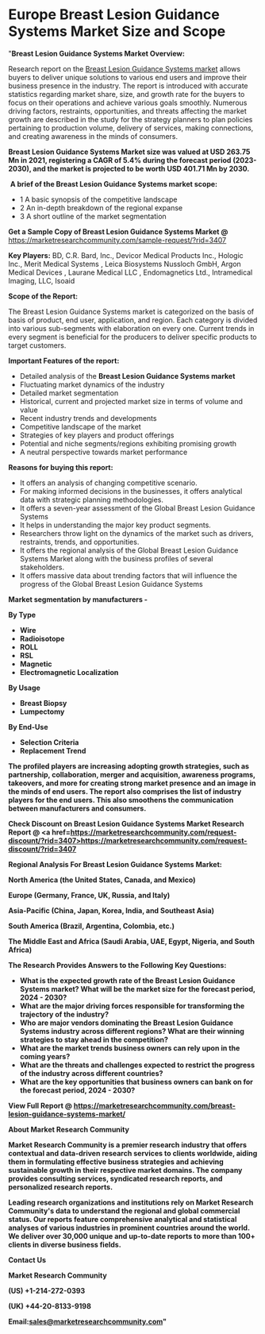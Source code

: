 # Europe Breast Lesion Guidance Systems Market Size and Scope 
"<strong>Breast Lesion Guidance Systems Market Overview:</strong>

Research report on the <a href=https://marketresearchcommunity.com/breast-lesion-guidance-systems-market/>Breast Lesion Guidance Systems market</a> allows buyers to deliver unique solutions to various end users and improve their business presence in the industry. The report is introduced with accurate statistics regarding market share, size, and growth rate for the buyers to focus on their operations and achieve various goals smoothly. Numerous driving factors, restraints, opportunities, and threats affecting the market growth are described in the study for the strategy planners to plan policies pertaining to production volume, delivery of services, making connections, and creating awareness in the minds of consumers.

<strong>Breast Lesion Guidance Systems Market size was valued at USD 263.75 Mn in 2021, registering a CAGR of 5.4% during the forecast period (2023-2030), and the market is projected to be worth USD 401.71 Mn by 2030.</strong>

 <Strong>A brief of the Breast Lesion Guidance Systems market scope:</Strong>
<ul>
 <li>1  A basic synopsis of the competitive landscape</li>
 <li>2  An in-depth breakdown of the regional expanse</li>
 <li>3  A short outline of the market segmentation</li>
</ul>
<strong>Get a Sample Copy of Breast Lesion Guidance Systems Market @ </b></strong><a href=https://marketresearchcommunity.com/sample-request/?rid=3407><u>https://marketresearchcommunity.com/sample-request/?rid=3407</u></a>

<strong>Key Players:</strong> 
BD, C.R. Bard, Inc., Devicor Medical Products Inc., Hologic Inc., Merit Medical Systems , Leica Biosystems Nussloch GmbH, Argon Medical Devices , Laurane Medical LLC , Endomagnetics Ltd., Intramedical Imaging, LLC, Isoaid

<strong>Scope of the Report:</strong>

The Breast Lesion Guidance Systems market is categorized on the basis of basis of product, end user, application, and region. Each category is divided into various sub-segments with elaboration on every one. Current trends in every segment is beneficial for the producers to deliver specific products to target customers.

<strong><b>Important Features of the report:</b></strong>
<ul>
  <li>Detailed analysis of the <strong><b>Breast Lesion Guidance Systems </b></strong><strong><b>market</b></strong></li>
  <li>Fluctuating market dynamics of the industry</li>
  <li>Detailed market segmentation</li>
  <li>Historical, current and projected market size in terms of volume and value</li>
  <li>Recent industry trends and developments</li>
  <li>Competitive landscape of the market</li>
  <li>Strategies of key players and product offerings</li>
  <li>Potential and niche segments/regions exhibiting promising growth</li>
  <li>A neutral perspective towards market performance</li>
</ul>
<strong><b>Reasons for buying this report:</b></strong>
<ul>
  <li>It offers an analysis of changing competitive scenario.</li>
  <li>For making informed decisions in the businesses, it offers analytical data with strategic planning methodologies.</li>
  <li>It offers a seven-year assessment of the Global Breast Lesion Guidance Systems</li>
  <li>It helps in understanding the major key product segments.</li>
  <li>Researchers throw light on the dynamics of the market such as drivers, restraints, trends, and opportunities.</li>
  <li>It offers the regional analysis of the Global Breast Lesion Guidance Systems Market along with the business profiles of several stakeholders.</li>
  <li>It offers massive data about trending factors that will influence the progress of the Global Breast Lesion Guidance Systems</li>
</ul>

<strong>Market segmentation by manufacturers -</strong>


<strong><strong>By Type</strong></h4>
<ul>
 	<li>Wire</li>
 	<li>Radioisotope</li>
 	<li>ROLL</li>
 	<li>RSL</li>
 	<li>Magnetic</li>
 	<li>Electromagnetic Localization</li>
</ul>
<strong><strong>By Usage</strong></h4>
<ul>
 	<li>Breast Biopsy</li>
 	<li>Lumpectomy</li>
</ul>
<strong><strong>By End-Use</strong></h4>
<ul>
 	<li>Selection Criteria</li>
 	<li>Replacement Trend</li>
</ul>

The profiled players are increasing adopting growth strategies, such as partnership, collaboration, merger and acquisition, awareness programs, takeovers, and more for creating strong market presence and an image in the minds of end users. The report also comprises the list of industry players for the end users. This also smoothens the communication between manufacturers and consumers.

<strong><b>Check Discount on Breast Lesion Guidance Systems Market Research Report @ </b></strong><a href=https://marketresearchcommunity.com/request-discount/?rid=3407><u>https://marketresearchcommunity.com/request-discount/?rid=3407</u></a>

<strong>Regional Analysis For Breast Lesion Guidance Systems Market:</strong>

<strong>North America</strong> (the United States, Canada, and Mexico)

<strong>Europe</strong> (Germany, France, UK, Russia, and Italy)

<strong>Asia-Pacific</strong> (China, Japan, Korea, India, and Southeast Asia)

<strong>South America</strong> (Brazil, Argentina, Colombia, etc.)

<strong>The Middle East and Africa</strong> (Saudi Arabia, UAE, Egypt, Nigeria, and South Africa)

<strong>The Research Provides Answers to the Following Key Questions:</strong>
<ul>
 	<li>What is the expected growth rate of the Breast Lesion Guidance Systems market? What will be the market size for the forecast period, 2024 - 2030?</li>
 	<li>What are the major driving forces responsible for transforming the trajectory of the industry?</li>
 	<li>Who are major vendors dominating the Breast Lesion Guidance Systems industry across different regions? What are their winning strategies to stay ahead in the competition?</li>
 	<li>What are the market trends business owners can rely upon in the coming years?</li>
 	<li>What are the threats and challenges expected to restrict the progress of the industry across different countries?</li>
 	<li>What are the key opportunities that business owners can bank on for the forecast period, 2024 - 2030?</li>
</ul>

<strong>View Full Report @</strong> <a href=https://marketresearchcommunity.com/breast-lesion-guidance-systems-market/>https://marketresearchcommunity.com/breast-lesion-guidance-systems-market/</a>

<strong>About Market Research Community</strong>

Market Research Community is a premier research industry that offers contextual and data-driven research services to clients worldwide, aiding them in formulating effective business strategies and achieving sustainable growth in their respective market domains. The company provides consulting services, syndicated research reports, and personalized research reports.

Leading research organizations and institutions rely on Market Research Community's data to understand the regional and global commercial status. Our reports feature comprehensive analytical and statistical analyses of various industries in prominent countries around the world. We deliver over 30,000 unique and up-to-date reports to more than 100+ clients in diverse business fields.

<strong>Contact Us</strong>

<strong>Market Research Community</strong>

(US) +1-214-272-0393

(UK) +44-20-8133-9198

<strong>Email:</strong>sales@marketresearchcommunity.com"
